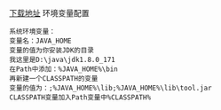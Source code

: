 [下载地址](https://www.oracle.com/java/technologies/javase-downloads.html)
环境变量配置
```
系统环境变量：
变量名：JAVA_HOME
变量的值为你安装JDK的目录
我这里是D:\java\jdk1.8.0_171
在Path中添加：%JAVA_HOME%\bin
再新建一个CLASSPATH的变量
变量的值为：;%JAVA_HOME%\lib;%JAVA_HOME%\lib\tool.jar
CLASSPATH变量加入Path变量中%CLASSPATH%
```